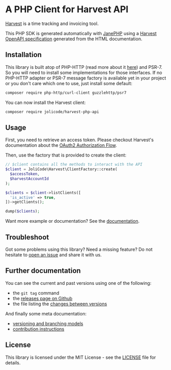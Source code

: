 # A PHP Client for Harvest API

[Harvest](https://www.getharvest.com/) is a time tracking and invoicing tool.

This PHP SDK is generated automatically with [JanePHP](https://github.com/janephp/janephp) using a [Harvest OpenAPI specification](https://github.com/jolicode/harvest-openapi-generator/) generated from the HTML documentation.


## Installation

This library is built atop of PHP-HTTP (read more about it [here](http://docs.php-http.org))
and PSR-7. So you will need to install some implementations for those interfaces.
If no PHP-HTTP adapter or PSR-7 message factory is available yet in your project
or you don't care which one to use, just install some default:

```bash
composer require php-http/curl-client guzzlehttp/psr7
```

You can now install the Harvest client:

```bash
composer require jolicode/harvest-php-api
```

## Usage

First, you need to retrieve an access token. Please checkout Harvest's documentation about the [OAuth2 Authorization Flow](https://help.getharvest.com/api-v2/authentication-api/authentication/authentication/#for-server-side-applications).

Then, use the factory that is provided to create the client:

```php
// $client contains all the methods to interact with the API
$client = JoliCode\Harvest\ClientFactory::create(
  $accessToken,
  $harvestAccountId
);

$clients = $client->listClients([
  'is_active' => true,
])->getClients();

dump($clients);
```

Want more example or documentation? See the [documentation](doc/index.md).

## Troubleshoot

Got some problems using this library? Need a missing feature?
Do not hesitate to [open an issue](https://github.com/jolicode/harvest-php-api/issues)
and share it with us.

## Further documentation

You can see the current and past versions using one of the following:

* the `git tag` command
* the [releases page on Github](https://github.com/jolicode/harvest-php-api/releases)
* the file listing the [changes between versions](CHANGELOG.md)

And finally some meta documentation:

* [versioning and branching models](VERSIONING.md)
* [contribution instructions](CONTRIBUTING.md)

## License

This library is licensed under the MIT License - see the [LICENSE](LICENSE.md)
file for details.
